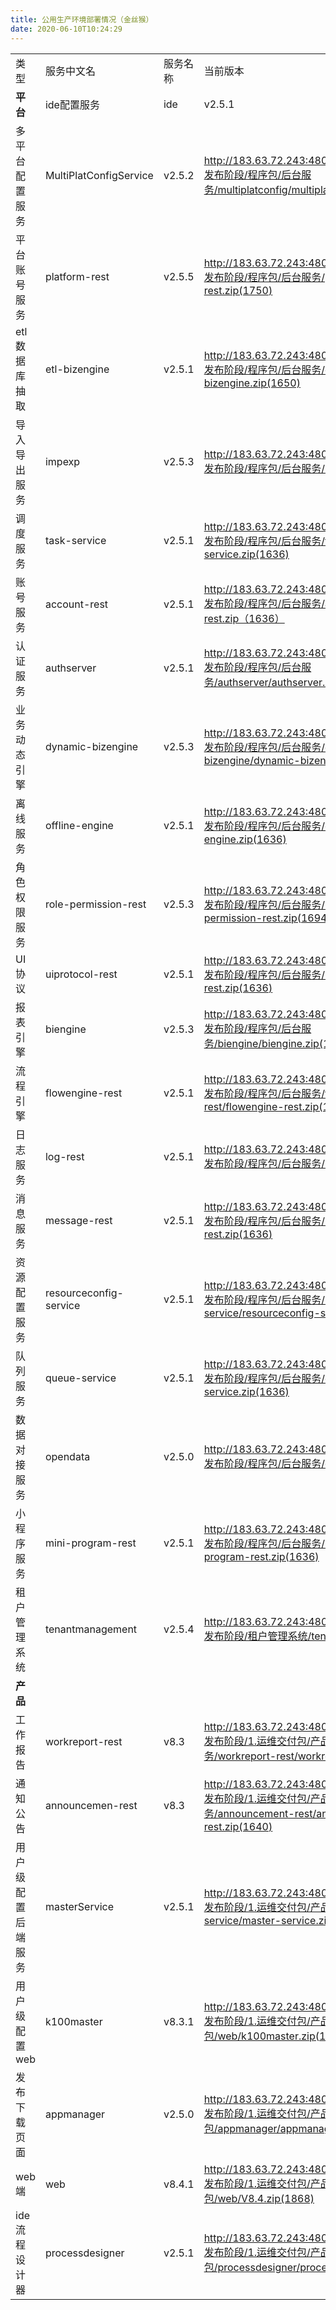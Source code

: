 ```yaml
---
title: 公用生产环境部署情况（金丝猴）
date: 2020-06-10T10:24:29
---
```


|||||||
|---|---|---|---|---|---|
|类型|服务中文名|服务名称|当前版本|对应版本包下载|备注|
|**平台**|ide配置服务|ide|v2.5.1|http://183.63.72.243:48080/svn/doc/aPaaS/V2.5/5.发布阶段/程序包/后台服务/ide/ide.zip(1648)||
|多平台配置服务|MultiPlatConfigService|v2.5.2|http://183.63.72.243:48080/svn/doc/aPaaS/V2.5/5.发布阶段/程序包/后台服务/multiplatconfig/multiplatconfig.zip(1697)||
|平台账号服务|platform-rest|v2.5.5|http://183.63.72.243:48080/svn/doc/aPaaS/V2.5/5.发布阶段/程序包/后台服务/platform-rest/platform-rest.zip(1750)||
|etl数据库抽取|etl-bizengine|v2.5.1|http://183.63.72.243:48080/svn/doc/aPaaS/V2.5/5.发布阶段/程序包/后台服务/etl-bizengine/etl-bizengine.zip(1650)||
|导入导出服务|impexp|v2.5.3|http://183.63.72.243:48080/svn/doc/aPaaS/V2.5/5.发布阶段/程序包/后台服务/impexp/impexp.zip(1803)||
|调度服务|task-service|v2.5.1|http://183.63.72.243:48080/svn/doc/aPaaS/V2.5/5.发布阶段/程序包/后台服务/task-service/task-service.zip(1636)||
|账号服务|account-rest|v2.5.1|http://183.63.72.243:48080/svn/doc/aPaaS/V2.5/5.发布阶段/程序包/后台服务/account-rest/account-rest.zip（1636）||
|认证服务|authserver|v2.5.1|http://183.63.72.243:48080/svn/doc/aPaaS/V2.5/5.发布阶段/程序包/后台服务/authserver/authserver.zip(1636)||
|业务动态引擎|dynamic-bizengine|v2.5.3|http://183.63.72.243:48080/svn/doc/aPaaS/V2.5/5.发布阶段/程序包/后台服务/dynamic-bizengine/dynamic-bizengine.zip(1803)||
|离线服务|offline-engine|v2.5.1|http://183.63.72.243:48080/svn/doc/aPaaS/V2.5/5.发布阶段/程序包/后台服务/offline-engine/offline-engine.zip(1636)||
|角色权限服务|role-permission-rest|v2.5.3|http://183.63.72.243:48080/svn/doc/aPaaS/V2.5/5.发布阶段/程序包/后台服务/role-permission-rest/role-permission-rest.zip(1694)||
|UI协议|uiprotocol-rest|v2.5.1|http://183.63.72.243:48080/svn/doc/aPaaS/V2.5/5.发布阶段/程序包/后台服务/uiprotocol-restt/uiprotocol-rest.zip(1636)||
|报表引擎|biengine|v2.5.3|http://183.63.72.243:48080/svn/doc/aPaaS/V2.5/5.发布阶段/程序包/后台服务/biengine/biengine.zip(1805)||
|流程引擎|flowengine-rest|v2.5.1|http://183.63.72.243:48080/svn/doc/aPaaS/V2.5/5.发布阶段/程序包/后台服务/flowengine-rest/flowengine-rest.zip(1636)||
|日志服务|log-rest|v2.5.1|http://183.63.72.243:48080/svn/doc/aPaaS/V2.5/5.发布阶段/程序包/后台服务/log-rest/log-rest.zip(1636)||
|消息服务|message-rest|v2.5.1|http://183.63.72.243:48080/svn/doc/aPaaS/V2.5/5.发布阶段/程序包/后台服务/message-rest/message-rest.zip(1636)||
|资源配置服务|resourceconfig-service|v2.5.1|http://183.63.72.243:48080/svn/doc/aPaaS/V2.5/5.发布阶段/程序包/后台服务/resourceconfig-service/resourceconfig-service.zip(1636)||
|队列服务|queue-service|v2.5.1|http://183.63.72.243:48080/svn/doc/aPaaS/V2.5/5.发布阶段/程序包/后台服务/queue-service/queue-service.zip(1636)||
|数据对接服务|opendata|v2.5.0|http://183.63.72.243:48080/svn/doc/aPaaS/V2.5/5.发布阶段/程序包/后台服务/opendata（1777）||
|小程序服务|mini-program-rest|v2.5.1|http://183.63.72.243:48080/svn/doc/aPaaS/V2.5/5.发布阶段/程序包/后台服务/mini-program-rest/mini-program-rest.zip(1636)||
|租户管理系统|tenantmanagement|v2.5.4|http://183.63.72.243:48080/svn/doc/aPaaS/V2.5/5.发布阶段/租户管理系统/tenantmanagement.zip(1750)||
|**产品**|
|工作报告|workreport-rest|v8.3|http://183.63.72.243:48080/svn/doc/xtionkx/V8.3/5.发布阶段/1.运维交付包/产品部署包/产品微服务/workreport-rest/workreport-rest.zip(1640)||
|通知公告|announcemen-rest|v8.3|http://183.63.72.243:48080/svn/doc/xtionkx/V8.3/5.发布阶段/1.运维交付包/产品部署包/产品微服务/announcement-rest/announcement-rest.zip(1640)||
|用户级配置后端服务|masterService|v2.5.1|http://183.63.72.243:48080/svn/doc/xtionkx/V8.3/5.发布阶段/1.运维交付包/产品部署包/产品微服务/master-service/master-service.zip(1640)||
|用户级配置web|k100master|v8.3.1|http://183.63.72.243:48080/svn/doc/xtionkx/V8.3/5.发布阶段/1.运维交付包/产品部署包/web/k100master.zip(1670)||
|发布下载页面|appmanager|v2.5.0|http://183.63.72.243:48080/svn/doc/xtionkx/V8.3/5.发布阶段/1.运维交付包/产品部署包/appmanager/appmanager.zip(1839)||
|web端|web|v8.4.1|http://183.63.72.243:48080/svn/doc/xtionkx/V8.4/5.发布阶段/1.运维交付包/产品部署包/web/V8.4.zip(1868)||
|ide流程设计器|processdesigner|v2.5.1|http://183.63.72.243:48080/svn/doc/xtionkx/V8.3/5.发布阶段/1.运维交付包/产品部署包/processdesigner/processdesigner.zip(1643)||